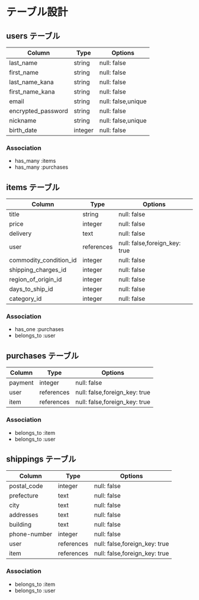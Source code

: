 # テーブル設計

## users テーブル

| Column             | Type      | Options            |
| ------------------ | --------- | ------------------ |
| last_name          | string    | null: false        |
| first_name         | string    | null: false        |
| last_name_kana     | string    | null: false        |
| first_name_kana    | string    | null: false        |
| email              | string    | null: false,unique |
| encrypted_password | string    | null: false        |
| nickname           | string    | null: false,unique |
| birth_date         | integer   | null: false        |

### Association

- has_many :items
- has_many :purchases



## items テーブル

| Column                 | Type       | Options                       |
| ---------------------- | ---------- | ----------------------------- |
| title                  | string     | null: false                   |
| price                  | integer    | null: false                   |
| delivery               | text       | null: false                   |
| user                   | references | null: false,foreign_key: true |
| commodity_condition_id | integer    | null: false                   |
| shipping_charges_id    | integer    | null: false                   |
| region_of_origin_id    | integer    | null: false                   |
| days_to_ship_id        | integer    | null: false                   |
| category_id            | integer    | null: false                   |

### Association

- has_one :purchases
- belongs_to :user

## purchases テーブル

| Column           | Type       | Options             |
| ---------------- | ---------- | ------------------- |
| payment          | integer    | null: false         |
| user             | references | null: false,foreign_key: true |
| item             | references | null: false,foreign_key: true |
### Association

- belongs_to :item
- belongs_to :user


## shippings テーブル

| Column       | Type       | Options                       |
| ------------ | ---------- | ----------------------------- |
| postal_code  | integer    | null: false                   |
| prefecture   | text       | null: false                   |
| city         | text       | null: false                   |
| addresses    | text       | null: false                   |
| building     | text       | null: false                   |
| phone-number | integer    | null: false                   |
| user         | references | null: false,foreign_key: true |
| item         | references | null: false,foreign_key: true |
### Association

- belongs_to :item
- belongs_to :user
